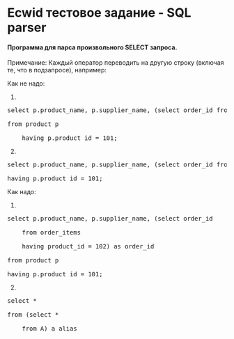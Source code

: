 <h1>Ecwid тестовое задание - SQL parser</h1>

<h4>Программа для парса произвольного SELECT запроса.</h4>

Примечание:
Каждый оператор переводить на другую строку (включая те, что в подзапросе), например:

Как не надо:

1)
<pre>select p.product_name, p.supplier_name, (select order_id from order_items having product_id = 102) as order_id <br>
from product p<br>
    having p.product_id = 101;</pre>
2)
<pre>select p.product_name, p.supplier_name, (select order_id from order_items having product_id = 102) as order_id from product p<br>
having p.product_id = 101;</pre>


Как надо:

1)
<pre>select p.product_name, p.supplier_name, (select order_id<br>
    from order_items<br>
    having product_id = 102) as order_id<br>
from product p<br>
having p.product_id = 101;</pre>
2)
<pre>select *<br>
from (select *<br> 
    from A) a_alias</pre>
